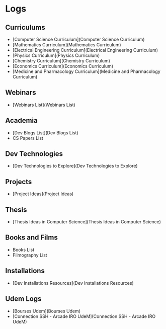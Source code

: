 # Logs

## Curriculums

- [Computer Science Curriculum](Computer Science Curriculum)
- [Mathematics Curriculum](Mathematics Curriculum)
- [Electrical Engineering Curriculum](Electrical Engineering Curriculum)
- [Physics Curriculum](Physics Curriculum)
- [Chemistry Curriculum](Chemistry Curriculum)
- [Economics Curriculum](Economics Curriculum)
- [Medicine and Pharmacology Curriculum](Medicine and Pharmacology Curriculum)

## Webinars

- [Webinars List](Webinars List)

## Academia

- [Dev Blogs List](Dev Blogs List)
- CS Papers List

## Dev Technologies

- [Dev Technologies to Explore](Dev Technologies to Explore)

## Projects

- [Project Ideas](Project Ideas)

## Thesis

- [Thesis Ideas in Computer Science](Thesis Ideas in Computer Science)

## Books and Films

- Books List
- Filmography List

## Installations

- [Dev Installations Resources](Dev Installations Resources)

## Udem Logs

- [Bourses Udem](Bourses Udem)
- [Connection SSH - Arcade IRO UdeM](Connection SSH - Arcade IRO UdeM)

